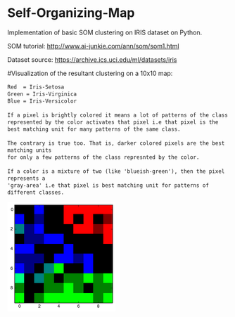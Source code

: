 # Self-Organizing-Map

Implementation of basic SOM clustering on IRIS dataset on Python.

SOM tutorial: http://www.ai-junkie.com/ann/som/som1.html 

Dataset source: https://archive.ics.uci.edu/ml/datasets/iris

#Visualization of the resultant clustering on a 10x10 map:

    
    Red  = Iris-Setosa
    Green = Iris-Virginica
    Blue = Iris-Versicolor
    
    If a pixel is brightly colored it means a lot of patterns of the class 
    represented by the color activates that pixel i.e that pixel is the 
    best matching unit for many patterns of the same class.
    
    The contrary is true too. That is, darker colored pixels are the best matching units
    for only a few patterns of the class represnted by the color.
    
    If a color is a mixture of two (like 'blueish-green'), then the pixel represents a 
    'gray-area' i.e that pixel is best matching unit for patterns of different classes.


![png](output_3_2.png)

